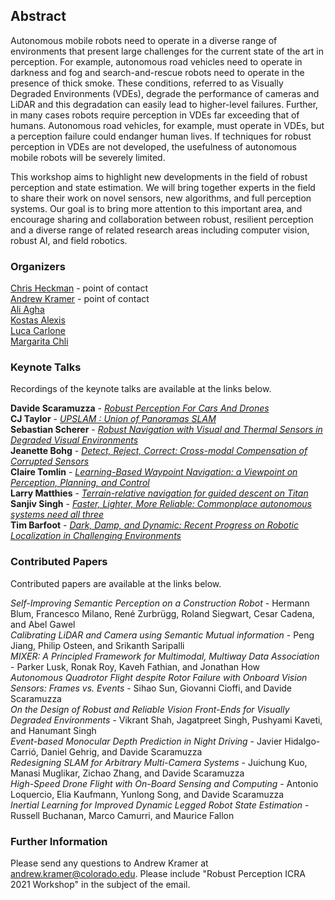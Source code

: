 ## Abstract

Autonomous mobile robots need to operate in a diverse range of environments that present large challenges for the current state of the art in perception. For example, autonomous road vehicles need to operate in darkness and fog and search-and-rescue robots need to operate in the presence of thick smoke. These conditions, referred to as Visually Degraded Environments (VDEs), degrade the performance of cameras and LiDAR and this degradation can easily lead to higher-level failures. Further, in many cases robots require perception in VDEs far exceeding that of humans. Autonomous road vehicles, for example, must operate in VDEs, but a perception failure could endanger human lives. If techniques for robust perception in VDEs are not developed, the usefulness of autonomous mobile robots will be severely limited.

This workshop aims to highlight new developments in the field of robust perception and state estimation. We will bring together experts in the field to share their work on novel sensors, new algorithms, and full perception systems. Our goal is to bring more attention to this important area, and encourage sharing and collaboration between robust, resilient perception and a diverse range of related research areas including computer vision, robust AI, and field robotics.


### Organizers
[Chris Heckman](http://www.ristoffer.ch/) - point of contact  
[Andrew Kramer](http://www.andrewjkramer.net/) - point of contact  
[Ali Agha](http://aliagha.site/)  
[Kostas Alexis](http://www.kostasalexis.com/)  
[Luca Carlone](https://lucacarlone.mit.edu/)  
[Margarita Chli](http://www.v4rl.ethz.ch)  


### Keynote Talks
Recordings of the keynote talks are available at the links below.

**Davide Scaramuzza** - [*Robust Perception For Cars And Drones*](https://youtu.be/s5LL0NYbI-U)  
**CJ Taylor** - [*UPSLAM : Union of Panoramas SLAM*](https://youtu.be/zR2uR1hCcL0)  
**Sebastian Scherer** - [*Robust  Navigation  with  Visual  and  Thermal  Sensors  in Degraded Visual Environments*](https://youtu.be/KH5_eCivG7M)  
**Jeanette Bohg** - [*Detect, Reject, Correct: Cross-modal Compensation of Corrupted Sensors*](https://youtu.be/fTwtz_aXnD8)  
**Claire Tomlin** - [*Learning-Based Waypoint Navigation: a Viewpoint on Perception, Planning, and Control*](https://youtu.be/wg-D-KTbtnw)  
**Larry Matthies** - [*Terrain-relative navigation for guided descent on Titan*](https://youtu.be/KFyl3MlLv1Y)  
**Sanjiv Singh** - [*Faster, Lighter, More Reliable: Commonplace autonomous systems need all three*](https://youtu.be/eti0Txui89k)  
**Tim Barfoot** - [*Dark,  Damp,  and  Dynamic:  Recent  Progress  on  Robotic Localization in Challenging Environments*](https://youtu.be/KUKGSwTZ9CI)


### Contributed Papers
Contributed papers are available at the links below.

*Self-Improving Semantic Perception on a Construction Robot* - Hermann Blum, Francesco Milano, René Zurbrügg, Roland Siegwart, Cesar Cadena, and Abel Gawel  
*Calibrating LiDAR and Camera using Semantic Mutual information* - 	Peng Jiang, Philip Osteen, and Srikanth Saripalli  
*MIXER: A Principled Framework for Multimodal, Multiway Data Association* - Parker Lusk, Ronak Roy, Kaveh Fathian, and Jonathan How  
*Autonomous Quadrotor Flight despite Rotor Failure with Onboard Vision Sensors: Frames vs. Events* - 	Sihao Sun, Giovanni Cioffi, and Davide Scaramuzza  
*On the Design of Robust and Reliable Vision Front-Ends for Visually Degraded Environments* - 	Vikrant Shah, Jagatpreet Singh, Pushyami Kaveti, and Hanumant Singh  
*Event-based Monocular Depth Prediction in Night Driving* - 	Javier Hidalgo-Carrió, Daniel Gehrig, and Davide Scaramuzza  
*Redesigning SLAM for Arbitrary Multi-Camera Systems* - 	Juichung Kuo, Manasi Muglikar, Zichao Zhang, and Davide Scaramuzza  
*High-Speed Drone Flight with On-Board Sensing and Computing* - Antonio Loquercio, Elia Kaufmann, Yunlong Song, and Davide Scaramuzza  
*Inertial Learning for Improved Dynamic Legged Robot State Estimation* - 	Russell Buchanan, Marco Camurri, and Maurice Fallon  


### Further Information
Please send any questions to Andrew Kramer at [andrew.kramer@colorado.edu](andrew.kramer@colorado.edu). Please include "Robust Perception ICRA 2021 Workshop" in the subject of the email.
